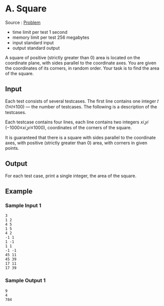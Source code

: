 # A. Square

Source : [Problem](https://codeforces.com/problemset/problem/1921/A)

- time limit per test 1 second
- memory limit per test 256 megabytes
- input standard input
- output standard output

A square of positive (strictly greater than 0) area is located on the coordinate plane, with sides parallel to the coordinate axes. You are given the coordinates of its corners, in random order. Your task is to find the area of the square.

## Input

Each test consists of several testcases. The first line contains one integer 𝑡 (1≤𝑡≤100) — the number of testcases. The following is a description of the testcases.

Each testcase contains four lines, each line contains two integers 𝑥𝑖,𝑦𝑖 (−1000≤𝑥𝑖,𝑦𝑖≤1000), coordinates of the corners of the square.

It is guaranteed that there is a square with sides parallel to the coordinate axes, with positive (strictly greater than 0) area, with corners in given points.

## Output

For each test case, print a single integer, the area of the square.

## Example

### Sample Input 1

    3
    1 2
    4 5
    1 5
    4 2
    -1 1
    1 -1
    1 1
    -1 -1
    45 11
    45 39
    17 11
    17 39

### Sample Output 1

    9
    4
    784
